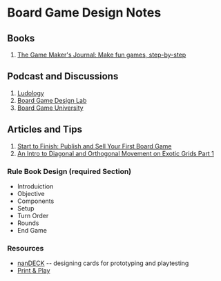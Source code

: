 # Board Game Design Notes

## Books

1. [The Game Maker's Journal: Make fun games, step-by-step](https://www.amazon.com/Game-Makers-Journal-step-step/dp/1095980939/)

## Podcast and Discussions

1. [Ludology](https://ludology.libsyn.com/)
2. [Board Game Design Lab](https://boardgamedesignlab.com/getting-started/)
3. [Board Game University](http://boardgameuniversity.libsyn.com/)

## Articles and Tips

1. [Start to Finish: Publish and Sell Your First Board Game](https://brandonthegamedev.com/start-to-finish-publish-and-sell-your-first-board-game/)
2. [An Intro to Diagonal and Orthogonal Movement on Exotic Grids Part 1](https://overboardblog.wordpress.com/2012/05/14/an-intro-to-diagonal-and-orthogonal-movement-on-exotic-grids-part-1/)

### Rule Book Design (required Section)

- Introduiction
- Objective
- Components
- Setup
- Turn Order
- Rounds
- End Game

### Resources

- [nanDECK](http://www.nand.it/nandeck/) -- designing cards for prototyping and playtesting
- [Print & Play](https://www.printplaygames.com/)

